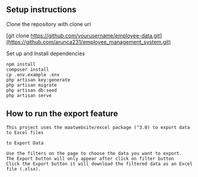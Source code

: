 ## Setup instructions

Clone the repository with clone url

[git clone https://github.com/yourusername/employee-data.git](https://github.com/arunca231/employee_management_system.git)

Set up and Install dependencies

    npm install
    composer install
    cp .env.example .env
    php artisan key:generate
    php artisan migrate
    php artisan db:seed
    php artisan serve
    
## How to run the export feature
    This project uses the maatwebsite/excel package (^3.0) to export data to Excel files

    to Export Data

    Use the filters on the page to choose the data you want to export.
    The Export button will only appear after click on filter button
    Click the Export button it will download the filtered data as an Excel file (.xlsx).

